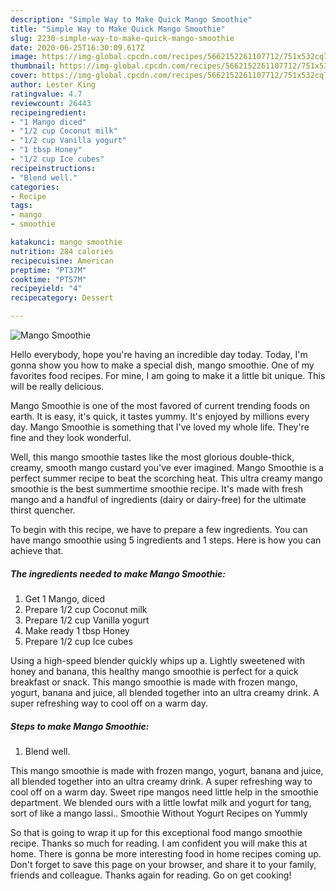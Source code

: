 ```yaml
---
description: "Simple Way to Make Quick Mango Smoothie"
title: "Simple Way to Make Quick Mango Smoothie"
slug: 2230-simple-way-to-make-quick-mango-smoothie
date: 2020-06-25T16:30:09.617Z
image: https://img-global.cpcdn.com/recipes/5662152261107712/751x532cq70/mango-smoothie-recipe-main-photo.jpg
thumbnail: https://img-global.cpcdn.com/recipes/5662152261107712/751x532cq70/mango-smoothie-recipe-main-photo.jpg
cover: https://img-global.cpcdn.com/recipes/5662152261107712/751x532cq70/mango-smoothie-recipe-main-photo.jpg
author: Lester King
ratingvalue: 4.7
reviewcount: 26443
recipeingredient:
- "1 Mango diced"
- "1/2 cup Coconut milk"
- "1/2 cup Vanilla yogurt"
- "1 tbsp Honey"
- "1/2 cup Ice cubes"
recipeinstructions:
- "Blend well."
categories:
- Recipe
tags:
- mango
- smoothie

katakunci: mango smoothie 
nutrition: 284 calories
recipecuisine: American
preptime: "PT37M"
cooktime: "PT57M"
recipeyield: "4"
recipecategory: Dessert

---
```



![Mango Smoothie](https://img-global.cpcdn.com/recipes/5662152261107712/751x532cq70/mango-smoothie-recipe-main-photo.jpg)

Hello everybody, hope you're having an incredible day today. Today, I'm gonna show you how to make a special dish, mango smoothie. One of my favorites food recipes. For mine, I am going to make it a little bit unique. This will be really delicious.

Mango Smoothie is one of the most favored of current trending foods on earth. It is easy, it's quick, it tastes yummy. It's enjoyed by millions every day. Mango Smoothie is something that I've loved my whole life. They're fine and they look wonderful.

Well, this mango smoothie tastes like the most glorious double-thick, creamy, smooth mango custard you&#39;ve ever imagined. Mango Smoothie is a perfect summer recipe to beat the scorching heat. This ultra creamy mango smoothie is the best summertime smoothie recipe. It&#39;s made with fresh mango and a handful of ingredients (dairy or dairy-free) for the ultimate thirst quencher.


To begin with this recipe, we have to prepare a few ingredients. You can have mango smoothie using 5 ingredients and 1 steps. Here is how you can achieve that.

<!--inarticleads1-->

##### The ingredients needed to make Mango Smoothie:

1. Get 1 Mango, diced
1. Prepare 1/2 cup Coconut milk
1. Prepare 1/2 cup Vanilla yogurt
1. Make ready 1 tbsp Honey
1. Prepare 1/2 cup Ice cubes


Using a high-speed blender quickly whips up a. Lightly sweetened with honey and banana, this healthy mango smoothie is perfect for a quick breakfast or snack. This mango smoothie is made with frozen mango, yogurt, banana and juice, all blended together into an ultra creamy drink. A super refreshing way to cool off on a warm day. 

<!--inarticleads2-->

##### Steps to make Mango Smoothie:

1. Blend well.


This mango smoothie is made with frozen mango, yogurt, banana and juice, all blended together into an ultra creamy drink. A super refreshing way to cool off on a warm day. Sweet ripe mangos need little help in the smoothie department. We blended ours with a little lowfat milk and yogurt for tang, sort of like a mango lassi.. Smoothie Without Yogurt Recipes on Yummly 

So that is going to wrap it up for this exceptional food mango smoothie recipe. Thanks so much for reading. I am confident you will make this at home. There is gonna be more interesting food in home recipes coming up. Don't forget to save this page on your browser, and share it to your family, friends and colleague. Thanks again for reading. Go on get cooking!
